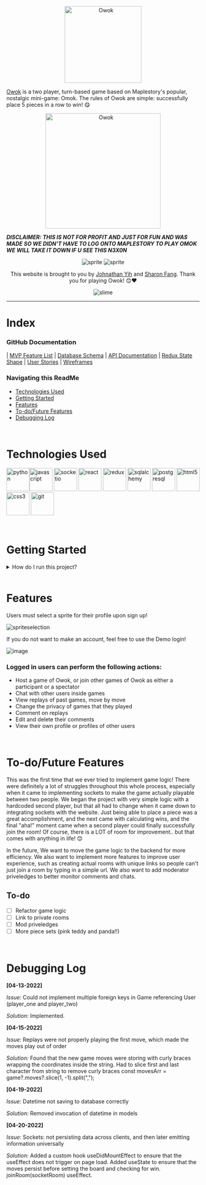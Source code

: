 <p align="center">
  <img width="200" src="https://user-images.githubusercontent.com/89059894/164376033-a14d4402-ff63-41b5-88cc-6858b865a3f3.png" alt="Owok">
</p>


[Owok](https://uwuowok.herokuapp.com/) is a two player, turn-based game based on Maplestory's popular, nostalgic mini-game: Omok. The rules of Owok are simple: successfully place 5 pieces in a row to win! 😋

<p align="center">
  <img width="300" src="https://i.gyazo.com/cfbd0aa0c8553e2bfbe3b25f79704ec7.gif" alt="Owok">
</p>

***DISCLAIMER: THIS IS NOT FOR PROFIT AND JUST FOR FUN AND WAS MADE SO WE DIDN'T HAVE TO LOG ONTO MAPLESTORY TO PLAY OMOK WE WILL TAKE IT DOWN IF U SEE THIS N3X0N***

<p align="center">
   <img src="https://user-images.githubusercontent.com/89059894/164385380-74939524-9c01-4df0-87d4-912316942ca6.png" alt="sprite">
   <img src="https://user-images.githubusercontent.com/89059894/164375848-7010ac23-3539-4793-8d5c-454fa89212e4.png" alt="sprite">
</p>
<p align="center">
   This website is brought to you by <a href="https://www.linkedin.com/in/johnathan-yih/">Johnathan Yih</a> and <a href="https://www.linkedin.com/in/sharonfang8">Sharon Fang</a>. Thank you for playing Owok! 😊❤
</p>
<p align="center">
    <img src="https://user-images.githubusercontent.com/89059894/164375977-b53746a8-127c-4626-9bf4-e403291739e0.png" alt="slime">
</p>

---

# Index

### GitHub Documentation

| [MVP Feature List](https://github.com/jyih/owok/wiki/Features) | [Database Schema](https://github.com/jyih/owok/wiki/Database-Schema) | [API Documentation](https://github.com/jyih/owok/wiki/API-Documentation) |
[Redux State Shape](https://github.com/jyih/owok/wiki/State-Shape) | [User Stories](https://github.com/jyih/owok/wiki/User-Stories) | [Wireframes](https://github.com/jyih/owok/wiki/Wireframes)
<br>

### Navigating this ReadMe

- [Technologies Used](#technologies-used)
- [Getting Started](#getting-started)
- [Features](#features)
- [To-do/Future Features](#to-dofuture-features)
- [Debugging Log](#debugging-log)

<br>

# Technologies Used

<img src="https://cdn.jsdelivr.net/gh/devicons/devicon/icons/python/python-original.svg" alt="python" title="python" width="60" /><img src="https://cdn.jsdelivr.net/gh/devicons/devicon/icons/javascript/javascript-original.svg" alt="javascript" title="javascript" width="60" />
<img src="https://cdn.jsdelivr.net/gh/devicons/devicon/icons/socketio/socketio-original.svg" alt="socketio" title="socketio" width="60" /> 
<img src="https://cdn.jsdelivr.net/gh/devicons/devicon/icons/react/react-original.svg" alt="react" title="react" width="60" />
<img src="https://cdn.jsdelivr.net/gh/devicons/devicon/icons/redux/redux-original.svg" alt="redux" title="redux" width="60" />
<img src="https://cdn.jsdelivr.net/gh/devicons/devicon/icons/sqlalchemy/sqlalchemy-original.svg" alt="sqlalchemy" title="sqlalchemy" width="60" />
<img src="https://cdn.jsdelivr.net/gh/devicons/devicon/icons/postgresql/postgresql-original.svg" alt="postgresql" title="postgresql" width="60" />
<img src="https://cdn.jsdelivr.net/gh/devicons/devicon/icons/html5/html5-original.svg" alt="html5" title="html5" width="60" />
<img src="https://cdn.jsdelivr.net/gh/devicons/devicon/icons/css3/css3-original.svg" alt="css3" title="css3" width="60" />
<img src="https://cdn.jsdelivr.net/gh/devicons/devicon/icons/git/git-original.svg" alt="git" title="git" width="60" />

<br>

# Getting Started

<details>
<summary>How do I run this project?</summary>

1. Clone this repo.

   ```bash
   git clone git@github.com:milkyomo/owok.git
   ```

2. Install dependencies from the root directory and update the contents of your requirements.txt file to match your Pipfile.lock

   ```bash
   pipenv install --dev -r dev-requirements.txt && pipenv install -r requirements.txt
   ```

   ```bash
   pipenv install psycopg2-binary
   ```
   
   ```bash
   pipenv install flask-socketio
   ```
   
   ```bash
   pipenv install eventlet==0.30.2
   ```
   
   ```bash
   pipenv lock -r > requirements.txt
   ```

3. Install dependencies from the `react-app` directory

   ```bash
   npm install
   ```
   
   ```bash
   npm install socket.io-client
   ```

4. In the `react-app` directory, create a `.env` file using the `.env.example` that will be used to define your desired `PORT` (preferably 5000).

5. In the root directory, create a `.env` file that will be used to define your environment variables.

   > Use the `.env.example` found in the root directory as a template. Use a secured combination of characters for your `SECRET_KEY`. The `DATABASE_URL` should be in the format of `postgresql://<database_user>:<password>@localhost/<database_name>`

6. Create a **user** using the same credentials in the `.env` file of the root directory with the ability to create databases

   ```bash
    psql -c "CREATE USER <database_username> PASSWORD '<password>' CREATEDB"
   ```

7. Create a **database** using the same credentials in the `.env` file of the root directory

   ```bash
    psql -c "CREATE DATABASE <database_name> WITH OWNER <database_username>"
   ```

8. Enter `pipenv` to migrate and seed your database

   ```bash
   pipenv shell
   ```

   ```bash
   flask db upgrade
   ```

   ```bash
   flask seed all
   ```

9. Inside of the `pipenv` shell, start the services in the root directory

   ```bash
   flask run
   ```

10. In a separate terminal, start the services in the `react-app` directory

    ```bash
    npm start
    ```

# Helpful commands

| Command              | Purpose                                                                                                                                      |
| -------------------- | -------------------------------------------------------------------------------------------------------------------------------------------- |
| `pipenv shell`       | Open your terminal in the virtual environment and be able to run flask commands without a prefix                                             |
| `pipenv run`         | Run a command from the context of the virtual environment without actually entering into it. You can use this as a prefix for flask commands |
| `flask db upgrade`   | Check in with the database and run any needed migrations                                                                                     |
| `flask db downgrade` | Check in with the database and revert any needed migrations                                                                                  |
| `flask seed all`     | Just a helpful syntax to run queries against the db to seed data. See the **app/seeds** folder for reference and more details                |

</details>

<br>

# Features
   
   Users must select a sprite for their profile upon sign up!

   ![spriteselection](https://i.gyazo.com/94e183406b6abf9180faab93e1c966b7.gif)
   
   If you do not want to make an account, feel free to use the Demo login!
   
   ![image](https://user-images.githubusercontent.com/89059894/164381675-781aa4d2-7b5d-4256-9687-78bb7178e6b2.png)


   ### Logged in users can perform the following actions:

   - Host a game of Owok, or join other games of Owok as either a participant or a spectator
   - Chat with other users inside games
   - View replays of past games, move by move
   - Change the privacy of games that they played
   - Comment on replays
   - Edit and delete their comments
   - View their own profile or profiles of other users

<br>

# To-do/Future Features
   
   This was the first time that we ever tried to implement game logic! There were definitely a lot of struggles throughout this whole process, especially when it came to implementing sockets to make the game actually playable between two people. We began the project with very simple logic with a hardcoded second player, but that all had to change when it came down to integrating sockets with the website. Just being able to place a piece was a great accomplishment, and the next came with calculating wins, and the final "aha!" moment came when a second player could finally successfully join the room! Of course, there is a LOT of room for improvement.. but that comes with anything in life! 😊

In the future, We want to move the game logic to the backend for more efficiency. We also want to implement more features to improve user experience, such as creating actual rooms with unique links so people can't just join a room by typing in a simple url. We also want to add moderator priveledges to better monitor comments and chats.

## To-do

- [ ] Refactor game logic
- [ ] Link to private rooms
- [ ] Mod priveledges
- [ ] More piece sets (pink teddy and panda!!)

<br>

# Debugging Log
   
   **[04-13-2022]**
   
   *Issue:*
   Could not implement multiple foreign keys in Game referencing User (player_one and player_two)

   *Solution:*
   Implemented.

   **[04-15-2022]**
   
   *Issue:*
   Replays were not properly playing the first move, which made the moves play out of order

   *Solution:*
   Found that the new game moves were storing with curly braces wrapping the coordinates inside
   the string. Had to slice first and last character from string to remove curly braces
   const movesArr = game?.moves?.slice(1, -1).split(",");

   **[04-19-2022]**
   
   *Issue:*
   Datetime not saving to database correctly

   *Solution:*
   Removed invocation of datetime in models
   
   **[04-20-2022]**
   
   *Issue:*
   Sockets: not persisting data across clients, and then later emitting information universally

   *Solution:*
   Added a custom hook useDidMountEffect to ensure that the useEffect does not trigger on page load. Added useState to ensure that the moves persist before setting the board and checking for win. joinRoom(socketRoom) useEffect.

